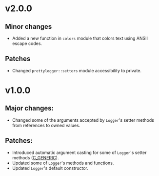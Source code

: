 # v2.0.0

## Minor changes
* Added a new function in `colors` module that colors text using ANSII escape
codes.

## Patches
* Changed `prettylogger::setters` module accessibility to private.


# v1.0.0

## Major changes:
* Changed some of the arguments accepted by `Logger`'s setter methods from
references to owned values.

## Patches:
* Introduced automatic argument casting for some of `Logger`'s setter methods ([C_GENERIC](https://rust-lang.github.io/api-guidelines/flexibility.html#c-generic)).
* Updated some of `Logger`'s methods and functions.
* Updated `Logger`'s default constructor.
